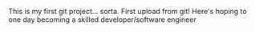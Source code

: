 This is my first git project... sorta. First upload from git!
Here's hoping to one day becoming a skilled developer/software engineer